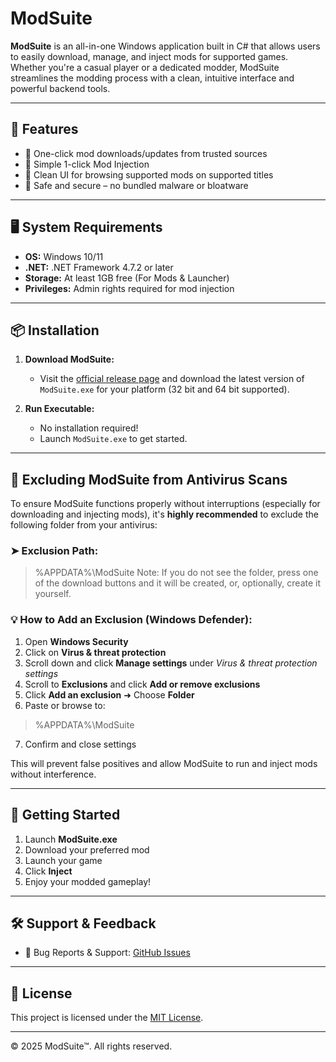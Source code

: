 # ModSuite

**ModSuite** is an all-in-one Windows application built in C# that allows users to easily download, manage, and inject mods for supported games. Whether you're a casual player or a dedicated modder, ModSuite streamlines the modding process with a clean, intuitive interface and powerful backend tools.

---

## 🔧 Features

- 🔽 One-click mod downloads/updates from trusted sources   
- 🚀 Simple 1-click Mod Injection 
- 📁 Clean UI for browsing supported mods on supported titles  
- 🔐 Safe and secure – no bundled malware or bloatware

---

## 🖥️ System Requirements

- **OS:** Windows 10/11  
- **.NET:** .NET Framework 4.7.2 or later  
- **Storage:** At least 1GB free (For Mods & Launcher)
- **Privileges:** Admin rights required for mod injection

---

## 📦 Installation

1. **Download ModSuite:**
   - Visit the [official release page](https://github.com/Deadlineem/ModSuite/releases/tag/build) and download the latest version of `ModSuite.exe` for your platform (32 bit and 64 bit supported).

2. **Run Executable:**
   - No installation required!
   - Launch `ModSuite.exe` to get started.

---

## 📁 Excluding ModSuite from Antivirus Scans

To ensure ModSuite functions properly without interruptions (especially for downloading and injecting mods), it's **highly recommended** to exclude the following folder from your antivirus:

### ➤ Exclusion Path:

> %APPDATA%\ModSuite
Note: If you do not see the folder, press one of the download buttons and it will be created, or, optionally, create it yourself.


### 💡 How to Add an Exclusion (Windows Defender):

1. Open **Windows Security**  
2. Click on **Virus & threat protection**  
3. Scroll down and click **Manage settings** under *Virus & threat protection settings*  
4. Scroll to **Exclusions** and click **Add or remove exclusions**  
5. Click **Add an exclusion** ➜ Choose **Folder**  
6. Paste or browse to:  
> %APPDATA%\ModSuite

7. Confirm and close settings

This will prevent false positives and allow ModSuite to run and inject mods without interference.

---

## 🚀 Getting Started

1. Launch **ModSuite.exe**  
2. Download your preferred mod  
3. Launch your game
4. Click **Inject**  
5. Enjoy your modded gameplay!

---

## 🛠 Support & Feedback

- 🐞 Bug Reports & Support: [GitHub Issues](https://github.com/Deadlineem/ModSuite/issues)  

---

## 📜 License

This project is licensed under the [MIT License](LICENSE).

---

© 2025 ModSuite™. All rights reserved.
